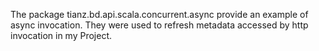 The package tianz.bd.api.scala.concurrent.async provide an example
of async invocation.
They were used to refresh metadata accessed by http invocation
 in my Project. 